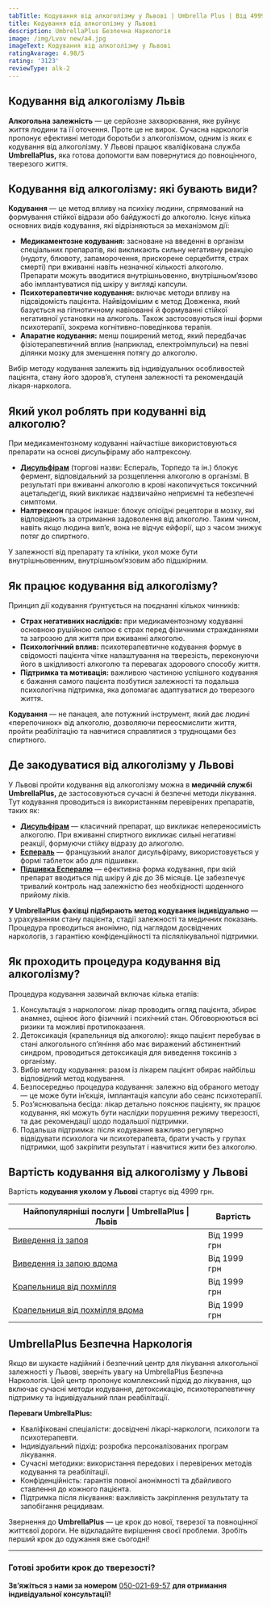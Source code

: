 ```yaml
---
tabTitle: Кодування від алкоголізму у Львові | Umbrella Plus | Від 4999 грн
title: Кодування від алкоголізму у Львові
description: UmbrellaPlus Безпечна Наркологія
image: /img/Lvov new/а4.jpg
imageText: Кодування від алкоголізму у Львові
ratingAvarage: 4.98/5
rating: '3123'
reviewType: alk-2
---
```


## Кодування від алкоголізму Львів

**Алкогольна залежність** — це серйозне захворювання, яке руйнує життя людини та її оточення. Проте це не вирок. Сучасна наркологія пропонує ефективні методи боротьби з алкоголізмом, одним із яких є кодування від алкоголізму. У Львові працює кваліфікована служба **UmbrellaPlus,** яка готова допомогти вам повернутися до повноцінного, тверезого життя.

## Кодування від алкоголізму: які бувають види?

**Кодування** — це метод впливу на психіку людини, спрямований на формування стійкої відрази або байдужості до алкоголю. Існує кілька основних видів кодування, які відрізняються за механізмом дії:

* **Медикаментозне кодування:** засноване на введенні в організм спеціальних препаратів, які викликають сильну негативну реакцію (нудоту, блювоту, запаморочення, прискорене серцебиття, страх смерті) при вживанні навіть незначної кількості алкоголю. Препарати можуть вводитися внутрішньовенно, внутрішньом’язово або імплантуватися під шкіру у вигляді капсули.
* **Психотерапевтичне кодування:** включає методи впливу на підсвідомість пацієнта. Найвідомішим є метод Довженка, який базується на гіпнотичному навіюванні й формуванні стійкої негативної установки на алкоголь. Також застосовуються інші форми психотерапії, зокрема когнітивно-поведінкова терапія.
* **Апаратне кодування:** менш поширений метод, який передбачає фізіотерапевтичний вплив (наприклад, електроімпульси) на певні ділянки мозку для зменшення потягу до алкоголю.

Вибір методу кодування залежить від індивідуальних особливостей пацієнта, стану його здоров’я, ступеня залежності та рекомендацій лікаря-нарколога.

## Який укол роблять при кодуванні від алкоголю?

При медикаментозному кодуванні найчастіше використовуються препарати на основі дисульфіраму або налтрексону.

* **[Дисульфірам](https://umbrella-plus.com.ua/uk/lviv/kodirovka-ot-alkogolia-disulfiram-lviv/)** (торгові назви: Еспераль, Торпедо та ін.) блокує фермент, відповідальний за розщеплення алкоголю в організмі. В результаті при вживанні алкоголю в крові накопичується токсичний ацетальдегід, який викликає надзвичайно неприємні та небезпечні симптоми.
* **Налтрексон** працює інакше: блокує опіоїдні рецептори в мозку, які відповідають за отримання задоволення від алкоголю. Таким чином, навіть якщо людина вип’є, вона не відчує ейфорії, що з часом знижує потяг до спиртного.

У залежності від препарату та клініки, укол може бути внутрішньовенним, внутрішньом’язовим або підшкірним.

## Як працює кодування від алкоголізму?

Принцип дії кодування ґрунтується на поєднанні кількох чинників:

* **Страх негативних наслідків:** при медикаментозному кодуванні основною рушійною силою є страх перед фізичними стражданнями та загрозою для життя при вживанні алкоголю.
* **Психологічний вплив:** психотерапевтичне кодування формує в свідомості пацієнта чітке налаштування на тверезість, переконуючи його в шкідливості алкоголю та перевагах здорового способу життя.
* **Підтримка та мотивація:** важливою частиною успішного кодування є бажання самого пацієнта позбутися залежності та подальша психологічна підтримка, яка допомагає адаптуватися до тверезого життя.

**Кодування** — не панацея, але потужний інструмент, який дає людині «перепочинок» від алкоголю, дозволяючи переосмислити життя, пройти реабілітацію та навчитися справлятися з труднощами без спиртного.

## Де закодуватися від алкоголізму у Львові

У Львові пройти кодування від алкоголізму можна в **медичній службі UmbrellaPlus,** де застосовуються сучасні й безпечні методи лікування. Тут кодування проводиться із використанням перевірених препаратів, таких як:

* **[Дисульфірам](https://umbrella-plus.com.ua/uk/lviv/kodirovka-ot-alkogolia-disulfiram-lviv/)** — класичний препарат, що викликає непереносимість алкоголю. При вживанні спиртного викликає сильні негативні реакції, формуючи стійку відразу до алкоголю.
* **[Еспераль](https://umbrella-plus.com.ua/uk/lviv/kodirovka-ot-alkogolizma-espiarl-lviv-ua/)** — французький аналог дисульфіраму, використовується у формі таблеток або для підшивки.
* **[Підшивка Еспералю](https://umbrella-plus.com.ua/uk/lviv/podshivka-ot-alkogolia-lviv/)** — ефективна форма кодування, при якій препарат вводиться під шкіру й діє до 36 місяців. Це забезпечує тривалий контроль над залежністю без необхідності щоденного прийому ліків.

**У UmbrellaPlus фахівці підбирають метод кодування індивідуально** — з урахуванням стану пацієнта, стадії залежності та медичних показань. Процедура проводиться анонімно, під наглядом досвідчених наркологів, з гарантією конфіденційності та післялікувальної підтримки.

## Як проходить процедура кодування від алкоголізму?

Процедура кодування зазвичай включає кілька етапів:

1. Консультація з наркологом: лікар проводить огляд пацієнта, збирає анамнез, оцінює його фізичний і психічний стан. Обговорюються всі ризики та можливі протипоказання.
2. Детоксикація (крапельниця від алкоголю): якщо пацієнт перебуває в стані алкогольного сп’яніння або має виражений абстинентний синдром, проводиться детоксикація для виведення токсинів з організму.
3. Вибір методу кодування: разом із лікарем пацієнт обирає найбільш відповідний метод кодування.
4. Безпосередньо процедура кодування: залежно від обраного методу — це може бути ін’єкція, імплантація капсули або сеанс психотерапії.
5. Роз’яснювальна бесіда: лікар детально пояснює пацієнту, як працює кодування, які можуть бути наслідки порушення режиму тверезості, та дає рекомендації щодо подальшої підтримки.
6. Подальша підтримка: після кодування важливо регулярно відвідувати психолога чи психотерапевта, брати участь у групах підтримки, щоб закріпити результат і навчитися жити без алкоголю.

## Вартість кодування від алкоголізму у Львові

Вартість **кодування уколом у Львові** стартує від 4999 грн.

| Найпопулярніші послуги \| UmbrellaPlus \| Львів                                                                 | Вартість     |
| --------------------------------------------------------------------------------------------------------------- | ------------ |
| [Виведення із запоя](https://umbrella-plus.com.ua/uk/lviv/vivod-iz-zapoia-lvov-ua/)                             | Від 1999 грн |
| [Виведення із запою вдома](https://umbrella-plus.com.ua/uk/lviv/vivod-iz-zapoia-na-domy-lv%D1%96v-ua/)          | Від 1999 грн |
| [Крапельниця від похмілля](https://umbrella-plus.com.ua/uk/lviv/kapelnica_ot_alkogola_lvov/)                    | Від 1999 грн |
| [Крапельниця від похмілля вдома](https://umbrella-plus.com.ua/uk/lviv/kapelnica_ot_alkogola_na-domy-lv%D1%96v/) | Від 1999 грн |

## UmbrellaPlus Безпечна Наркологія

Якщо ви шукаєте надійний і безпечний центр для лікування алкогольної залежності у Львові, зверніть увагу на UmbrellaPlus Безпечна Наркологія. Цей центр пропонує комплексний підхід до лікування, що включає сучасні методи кодування, детоксикацію, психотерапевтичну підтримку та індивідуальний план реабілітації.

**Переваги UmbrellaPlus:**

* Кваліфіковані спеціалісти: досвідчені лікарі-наркологи, психологи та психотерапевти.
* Індивідуальний підхід: розробка персоналізованих програм лікування.
* Сучасні методики: використання передових і перевірених методів кодування та реабілітації.
* Конфіденційність: гарантія повної анонімності та дбайливого ставлення до кожного пацієнта.
* Підтримка після лікування: важливість закріплення результату та запобігання рецидивам.

Звернення до **UmbrellaPlus** — це крок до нової, тверезої та повноцінної життєвої дороги. Не відкладайте вирішення своєї проблеми. Зробіть перший крок до одужання вже сьогодні!

***

### Готові зробити крок до тверезості?

**Зв’яжіться з нами за номером** [050-021-69-57](tel:0500216957) **для отримання індивідуальної консультації!**
